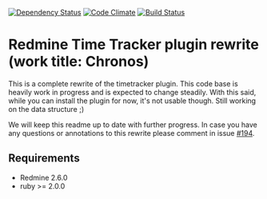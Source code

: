 [![Dependency Status](https://gemnasium.com/hicknhack-software/redmine_time_tracker.png)](https://gemnasium.com/hicknhack-software/redmine_time_tracker)
[![Code Climate](https://codeclimate.com/github/hicknhack-software/redmine_time_tracker.png)](https://codeclimate.com/github/hicknhack-software/redmine_time_tracker)
[![Build Status](https://travis-ci.org/hicknhack-software/redmine_time_tracker.png?branch=rewrite)](https://travis-ci.org/hicknhack-software/redmine_time_tracker)

# Redmine Time Tracker plugin rewrite (work title: Chronos)

This is a complete rewrite of the timetracker plugin. This code base is heavily work in progress and is expected to change steadily.
With this said, while you can install the plugin for now, it's not usable though. Still working on the data structure ;)

We will keep this readme up to date with further progress. In case you have any questions or annotations to this rewrite please comment in issue [#194](https://github.com/hicknhack-software/redmine_time_tracker/issues/194).

## Requirements
* Redmine 2.6.0
* ruby >= 2.0.0
